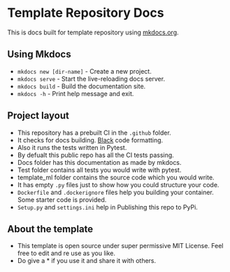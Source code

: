 # Template Repository Docs

This is docs built for template repository using [mkdocs.org](https://www.mkdocs.org).

## Using Mkdocs

* `mkdocs new [dir-name]` - Create a new project.
* `mkdocs serve` - Start the live-reloading docs server.
* `mkdocs build` - Build the documentation site.
* `mkdocs -h` - Print help message and exit.

## Project layout

- This repository has a prebuilt CI in the `.github` folder.
- It checks for docs building. [Black](https://black.readthedocs.io/en/stable) code formatting. 
- Also it runs the tests written in Pytest.
- By defualt this public repo has all the CI tests passing.
- Docs folder has this documentation as made by mkdocs.
- Test folder contains all tests you would write with pytest.
- template_ml folder contains the source code which you would write.
- It has empty `.py` files just to show how you could structure your code.
- `Dockerfile` and `.dockerignore` files help you building your container. Some starter code is provided.
- `Setup.py` and `settings.ini` help in Publishing this repo to PyPi.

## About the template
- This template is open source under super permissive MIT License. Feel free to edit and re use as you like.
- Do give a * if you use it and share it with others.